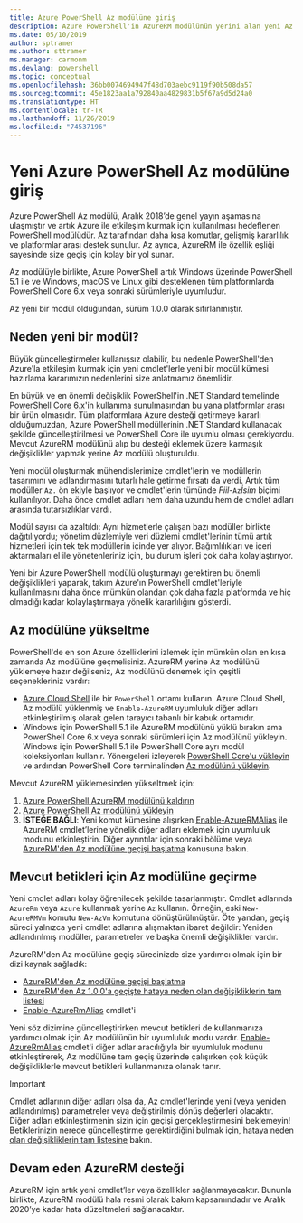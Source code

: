 ```yaml
---
title: Azure PowerShell Az modülüne giriş
description: Azure PowerShell'in AzureRM modülünün yerini alan yeni Az modülüne giriş.
ms.date: 05/10/2019
author: sptramer
ms.author: sttramer
ms.manager: carmonm
ms.devlang: powershell
ms.topic: conceptual
ms.openlocfilehash: 36bb0074694947f48d703aebc9119f90b508da57
ms.sourcegitcommit: 45e1823aa1a792840aa4829831b5f67a9d5d24a0
ms.translationtype: HT
ms.contentlocale: tr-TR
ms.lasthandoff: 11/26/2019
ms.locfileid: "74537196"
---
```

# <a name="introducing-the-new-azure-powershell-az-module"></a>Yeni Azure PowerShell Az modülüne giriş

Azure PowerShell Az modülü, Aralık 2018’de genel yayın aşamasına ulaşmıştır ve artık Azure ile etkileşim kurmak için kullanılması hedeflenen PowerShell modülüdür. Az tarafından daha kısa komutlar, gelişmiş kararlılık ve platformlar arası destek sunulur. Az ayrıca, AzureRM ile özellik eşliği sayesinde size geçiş için kolay bir yol sunar.

Az modülüyle birlikte, Azure PowerShell artık Windows üzerinde PowerShell 5.1 ile ve Windows, macOS ve Linux gibi desteklenen tüm platformlarda PowerShell Core 6.x veya sonraki sürümleriyle uyumludur.

Az yeni bir modül olduğundan, sürüm 1.0.0 olarak sıfırlanmıştır.

## <a name="why-a-new-module"></a>Neden yeni bir modül?

Büyük güncelleştirmeler kullanışsız olabilir, bu nedenle PowerShell'den Azure'la etkileşim kurmak için yeni cmdlet'lerle yeni bir modül kümesi hazırlama kararımızın nedenlerini size anlatmamız önemlidir.

En büyük ve en önemli değişiklik PowerShell'in .NET Standard temelinde [PowerShell Core 6.x](/powershell/scripting/overview)'in kullanıma sunulmasından bu yana platformlar arası bir ürün olmasıdır.
Tüm platformlara Azure desteği getirmeye kararlı olduğumuzdan, Azure PowerShell modüllerinin .NET Standard kullanacak şekilde güncelleştirilmesi ve PowerShell Core ile uyumlu olması gerekiyordu. Mevcut AzureRM modülünü alıp bu desteği eklemek üzere karmaşık değişiklikler yapmak yerine Az modülü oluşturuldu.

Yeni modül oluşturmak mühendislerimize cmdlet'lerin ve modüllerin tasarımını ve adlandırmasını tutarlı hale getirme fırsatı da verdi. Artık tüm modüller `Az.` ön ekiyle başlıyor ve cmdlet'lerin tümünde _Fiil_-`Az`_İsim_ biçimi kullanılıyor. Daha önce cmdlet adları hem daha uzundu hem de cmdlet adları arasında tutarsızlıklar vardı.

Modül sayısı da azaltıldı: Aynı hizmetlerle çalışan bazı modüller birlikte dağıtılıyordu; yönetim düzlemiyle veri düzlemi cmdlet'lerinin tümü artık hizmetleri için tek tek modüllerin içinde yer alıyor. Bağımlılıkları ve içeri aktarmaları el ile yönetenleriniz için, bu durum işleri çok daha kolaylaştırıyor.

Yeni bir Azure PowerShell modülü oluşturmayı gerektiren bu önemli değişiklikleri yaparak, takım Azure'ın PowerShell cmdlet'leriyle kullanılmasını daha önce mümkün olandan çok daha fazla platformda ve hiç olmadığı kadar kolaylaştırmaya yönelik kararlılığını gösterdi.

## <a name="upgrade-to-az"></a>Az modülüne yükseltme

PowerShell'de en son Azure özelliklerini izlemek için mümkün olan en kısa zamanda Az modülüne geçmelisiniz. AzureRM yerine Az modülünü yüklemeye hazır değilseniz, Az modülünü denemek için çeşitli seçenekleriniz vardır:

* [Azure Cloud Shell](https://docs.microsoft.com/azure/cloud-shell/overview) ile bir `PowerShell` ortamı kullanın.
  Azure Cloud Shell, Az modülü yüklenmiş ve `Enable-AzureRM` uyumluluk diğer adları etkinleştirilmiş olarak gelen tarayıcı tabanlı bir kabuk ortamıdır.
* Windows için PowerShell 5.1 ile AzureRM modülünü yüklü bırakın ama PowerShell Core 6.x veya sonraki sürümleri için Az modülünü yükleyin. Windows için PowerShell 5.1 ile PowerShell Core ayrı modül koleksiyonları kullanır. Yönergeleri izleyerek [PowerShell Core'u yükleyin](/powershell/scripting/install/installing-powershell-core-on-windows) ve ardından PowerShell Core terminalinden [Az modülünü yükleyin](install-az-ps.md).

Mevcut AzureRM yüklemesinden yükseltmek için:

1. [Azure PowerShell AzureRM modülünü kaldırın](/powershell/azure/uninstall-az-ps#uninstall-the-azurerm-module)
2. [Azure PowerShell Az modülünü yükleyin](install-az-ps.md)
3. __İSTEĞE BAĞLI__: Yeni komut kümesine alışırken [Enable-AzureRMAlias](/powershell/module/az.accounts/enable-azurermalias) ile AzureRM cmdlet’lerine yönelik diğer adları eklemek için uyumluluk modunu etkinleştirin. Diğer ayrıntılar için sonraki bölüme veya [AzureRM'den Az modülüne geçişi başlatma](migrate-from-azurerm-to-az.md) konusuna bakın.

## <a name="migrate-existing-scripts-to-az"></a>Mevcut betikleri için Az modülüne geçirme

Yeni cmdlet adları kolay öğrenilecek şekilde tasarlanmıştır. Cmdlet adlarında `AzureRm` veya `Azure` kullanmak yerine `Az` kullanın. Örneğin, eski `New-AzureRMVm` komutu `New-AzVm` komutuna dönüştürülmüştür.
Öte yandan, geçiş süreci yalnızca yeni cmdlet adlarına alışmaktan ibaret değildir: Yeniden adlandırılmış modüller, parametreler ve başka önemli değişiklikler vardır.

AzureRM'den Az modülüne geçiş sürecinizde size yardımcı olmak için bir dizi kaynak sağladık:

* [AzureRM'den Az modülüne geçişi başlatma](migrate-from-azurerm-to-az.md)
* [AzureRM'den Az 1.0.0'a geçişte hataya neden olan değişikliklerin tam listesi](migrate-az-1.0.0.md)
* [Enable-AzureRmAlias](/powershell/module/az.accounts/enable-azurermalias) cmdlet'i

Yeni söz dizimine güncelleştirirken mevcut betikleri de kullanmanıza yardımcı olmak için Az modülünün bir uyumluluk modu vardır. [Enable-AzureRmAlias](/powershell/module/az.accounts/enable-azurermalias) cmdlet'i diğer adlar aracılığıyla bir uyumluluk modunu etkinleştirerek, Az modülüne tam geçiş üzerinde çalışırken çok küçük değişikliklerle mevcut betikleri kullanmanıza olanak tanır.

> [!IMPORTANT]
> Cmdlet adlarının diğer adları olsa da, Az cmdlet'lerinde yeni (veya yeniden adlandırılmış) parametreler veya değiştirilmiş dönüş değerleri olacaktır. Diğer adları etkinleştirmenin sizin için geçişi gerçekleştirmesini beklemeyin! Betiklerinizin nerede güncelleştirme gerektirdiğini bulmak için, [hataya neden olan değişikliklerin tam listesine](migrate-az-1.0.0.md) bakın.

## <a name="continued-support-for-azurerm"></a>Devam eden AzureRM desteği

AzureRM için artık yeni cmdlet’ler veya özellikler sağlanmayacaktır. Bununla birlikte, AzureRM modülü hala resmi olarak bakım kapsamındadır ve Aralık 2020’ye kadar hata düzeltmeleri sağlanacaktır.
